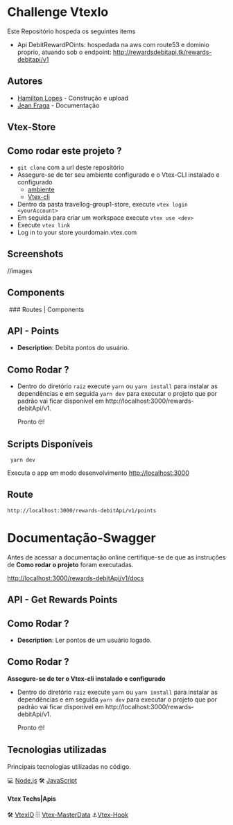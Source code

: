 #  **Challenge VtexIo**

Este Repositório hospeda os seguintes items 

  * Api DebitRewardPOints: hospedada na aws com route53 e dominio proprio, 
    atuando sob o endpoint: http://rewardsdebitapi.tk/rewards-debitapi/v1

## Autores 

  * [Hamilton Lopes](https://www.linkedin.com/in/hamilton-lopes/) - Construção e upload
  * [Jean Fraga](https://www.linkedin.com/in/jean-fraga/) - Documentação

## Vtex-Store

## Como rodar este projeto ?

* `git clone` com a url deste repositório 
* Assegure-se de ter seu ambiente configurado e o  Vtex-CLI instalado e configurado
  * [ambiente](https://developers.vtex.com/vtex-developer-docs/docs/vtex-io-documentation-1-basicsetup)  
  * [Vtex-cli](https://developers.vtex.com/vtex-developer-docs/docs/vtex-io-documentation-vtex-io-cli-installation-and-command-reference) 
* Dentro da pasta travellog-group1-store, execute   `vtex login  <yourAccount>`    
* Em seguida para criar um workspace execute `vtex use <dev>`
* Execute `vtex link`
* Log in to your store yourdomain.vtex.com


## Screenshots 

  //images

##  Components 

​	### Routes | Components  

## API  - Points  

   * **Description**: Debita pontos do usuário.   

## Como Rodar ?

* Dentro do diretório `raiz`  execute `yarn` ou  `yarn install`  para instalar as dependências e em seguida `yarn dev` para executar o projeto que por padrão vai ficar disponível em
  http://localhost:3000/rewards-debitApi/v1.

  Pronto 🤓!

## Scripts Disponíveis 

  ` yarn dev`

  Executa o app em modo desenvolvimento [http://localhost:3000](http://localhost:3000/)

## Route

   `http://localhost:3000/rewards-debitApi/v1/points`

   

# Documentação-Swagger

  Antes de acessar a documentação online certifique-se de que as instruções de **Como rodar o projeto** foram executadas. 

[http://localhost:3000/rewards-debitApi/v1/docs](http://localhost:3000/rewards-debitApi/v1/docs)


## API  - Get Rewards Points  

## Como Rodar ?

   * **Description**: Ler pontos de um usuário logado.

## Como Rodar ?

**Assegure-se de ter o Vtex-cli instalado e configurado**

* Dentro do diretório `raiz`  execute `yarn` ou  `yarn install`  para instalar as dependências e em seguida `yarn dev` para executar o projeto que por padrão vai ficar disponível em
  http://localhost:3000/rewards-debitApi/v1.

  Pronto 🤓!

## Tecnologias utilizadas

Principais tecnologias utilizadas no código.

💻 [Node.js](https://nodejs.org/)
🛠 [JavaScript](https://www.javascript.com/)

#### Vtex Techs|Apis

🛠 [VtexIO](https://vtex.com/pt-br/blog/vtex-book/vtexbook-vtex-io/)
🗄️ [Vtex-MasterData](https://developers.vtex.com/vtex-rest-api/reference/master-data-api-v2-overview)
⚓[Vtex-Hook](https://developers.vtex.com/vtex-rest-api/docs/orders-feed)


